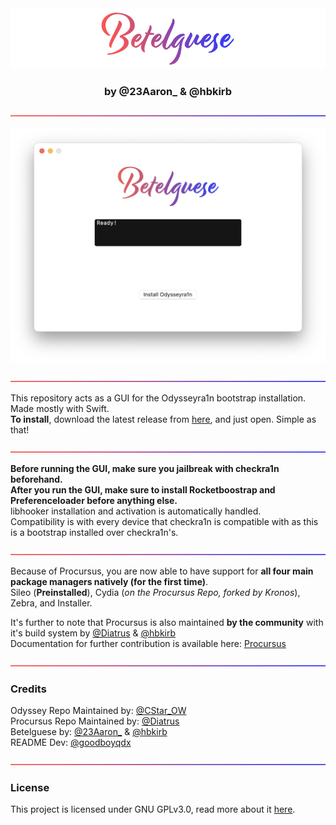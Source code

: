 <center>
  <a href="#"><img src="Assets/readme banner.png" alt="Betelguese"></a>
  <br>
  <h3 align="center">by @23Aaron_ & @hbkirb</h3>
</center>

<a href="#"><img src="Assets/coloured line.png" alt=""></a>

<p align="center"><a href="#readme"><img src="Assets/screenshot.png" alt="screenshot"></a></p>

<a href="#readme"><img src="Assets/coloured line.png" alt=""></a>

This repository acts as a GUI for the Odysseyra1n bootstrap installation. Made mostly with Swift.</br>
**To install**, download the latest release from [here](https://github.com/23Aaron/Betelguese/releases), and just open. Simple as that!</br>

<a href="#readme"><img src="Assets/coloured line.png" alt=""></a>

**Before running the GUI, make sure you jailbreak with checkra1n beforehand.**</br>
**After you run the GUI, make sure to install Rocketboostrap and Preferenceloader before anything else.**</br>
libhooker installation and activation is automatically handled.</br>
Compatibility is with every device that checkra1n is compatible with as this is a bootstrap installed over checkra1n's.</br>

<a href="#readme"><img src="Assets/coloured line.png" alt=""></a>

Because of Procursus, you are now able to have support for **all four main package managers natively (for the first time)**.</br>
Sileo (**Preinstalled**), Cydia (*on the Procursus Repo, forked by Kronos*), Zebra, and Installer.</br>

It's further to note that Procursus is also maintained **by the community** with it's build system by [@Diatrus](https://twitter.com/Diatrus) & [@hbkirb](https://twitter.com/hbkirb)<br/>
Documentation for further contribution is available here: [Procursus](https://github.com/ProcursusTeam/Procursus)

<a href="#readme"><img src="Assets/coloured line.png" alt=""></a>

### Credits
Odyssey Repo Maintained by: [@CStar_OW](https://twitter.com/CStar_OW)<br/>
Procursus Repo Maintained by: [@Diatrus](https://twitter.com/Diatrus)<br/>
Betelguese by: [@23Aaron_](https://twitter.com/23Aaron_) & [@hbkirb](https://twitter.com/hbkirb)<br/>
README Dev: [@goodboyqdx](https://twitter.com/goodboyqdx)

<a href="#readme"><img src="Assets/coloured line.png" alt=""></a>

### License
This project is licensed under GNU GPLv3.0, read more about it [here](https://choosealicense.com/licenses/gpl-3.0/).
